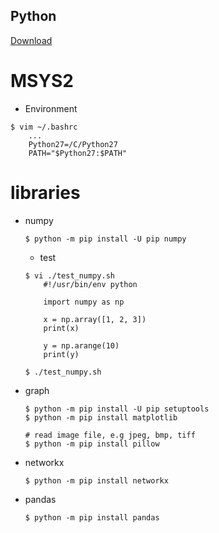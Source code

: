Python
---

[Download](https://www.python.org/downloads/)


# MSYS2

+ Environment

```
$ vim ~/.bashrc
    ...
    Python27=/C/Python27
    PATH="$Python27:$PATH"
```

# libraries

+ numpy
    ```
    $ python -m pip install -U pip numpy
    ```

    - test

    ```
    $ vi ./test_numpy.sh
        #!/usr/bin/env python

        import numpy as np

        x = np.array([1, 2, 3])
        print(x)

        y = np.arange(10)
        print(y)

    $ ./test_numpy.sh
    ```

+ graph

    ```
    $ python -m pip install -U pip setuptools
    $ python -m pip install matplotlib

    # read image file, e.g jpeg, bmp, tiff
    $ python -m pip install pillow
    ```

+ networkx

    ```
    $ python -m pip install networkx
    ```

+ pandas

    ```
    $ python -m pip install pandas
    ```

